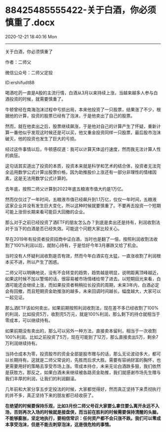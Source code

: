 # 88425485555422-关于白酒，你必须慎重了.docx

2020-12-21 18:40:16 Mon

----

关于白酒，你必须慎重了

作者：二师父

微信公众号：二师父定投

ID:ershifudt88

喝酒吃药一直是A股的主流行情，白酒从3月以来持续上涨，当越来越多人参与白酒投资的时候，就需要慎重了。

牛顿曾经在南海泡沫过程中亏损出局，本来他投资了一只股票，结果涨了不少，根据他的计算，投资的股票已经有了泡沫，于是他卖出了自己的股票。

然而，就在他卖出之后，股票继续飙涨，于是他对自己的计算产生了怀疑，重新计算一番他似乎发现这时候还是可以买，他又重金投资同样一只股票，最后股市泡沫破灭，他的投资也发生了巨大的亏损。

经过这件事情以后，牛顿感叹道：我可以计算天体运行速度，然而我无法计算人性的疯狂。

这句话其实道出了投资的本质，投资本来就是科学和艺术的结合体，投资者无法完全运用数学公式计算出股票价格，因为助推股价上涨还有一部分非理性的情绪因素，这是无法用数学公式计算的。

去年底，按照二师父计算到2022年底五粮液市值大约是1万亿。

然而仅仅过了一年时间，五粮液市值已经飙升到1\.1万亿，仅仅一年时间，五粮液这家企业并没有发生巨大变化，所以这种时候就要慎重了。不要再去投资一个短期可能上涨但长期来看可能巨大回撤的企业。

那么对于之前已经投资了酒ETF的朋友怎么办？到底是卖出还是持有，利润收割法对于当下的白酒是否已经失效。可能这个问题大家比较关心。

早在2019年有投资者投资招商中证白酒，当时也是翻了一倍，按照利润收割法收割了100%利润以后，就耐心持有，于是恰好今年3月暴跌又给了机会。

当时没有人怀疑利润收割是否有效，然而今年白酒实在太猛，一直涨收割了利润根本买不进，所以产生了困惑。

二师父可以明确地说，没有不会转变的趋势，趋势越是明显，说明距离顶峰越近，如果这时候不加以警惕的话，很容易被市场情绪给带了进去。以短期目光来看，白酒可能还会继续上涨，而如果投资者稍稍拉长投资的周期，未来3年内，白酒必定会有回撤，而且短期资金助推涨的越多，未来回调时间越长，幅度越大，大家可以一起见证。

那么酒ETF该如何卖出，如果前期按照利润收割法，现在差不多已经收割了100%的利润，比如投资5万，收割完5万元，就是100%利润，那么剩下的持仓就相当于零成本，可以继续持有。

如果前期没有卖出的，那么可以另外一种方法，直接卖本留利，相当于一次收割100%利润。比如之前投资了5万，现在可能到了12万，那么直接卖出5万，剩余7万利润继续持有。

当持仓成本为零，投资股市的资金全部是股市赠与的话，那么无论波动多大，都可以长期持有。这就是二师父常说的，先胜而后求大胜。需要有容纳财富的胸怀，也更需要用好的策略去享受市场上涨。零成本持仓，未来无论白酒跌多狠，我们依然是获胜方。那反之，如果白酒未来继续被各路资金助推，我们就感谢市场先生赠与我们丰厚的利润，让我们的利润翻滚。

几年前和大家分享五步定投法的时候，大家都觉得好，然而真正坚持下来贯彻执行的并不多，真正坚持下来的朋友都已经收获了。

__在绝望的时候要保持乐观，比如3月份二师父号召大家要么拿住要么离开永远不入场，否则再次入场的时候就是接盘侠，而当前在胜利的时候需要保持清醒的头脑，不能够膨胀，坚定地执行，要相信常识：任何资产都不会只涨不跌。我们可以零成本享受泡沫，但是不能去刺穿泡沫，这是很危险的事情。__

